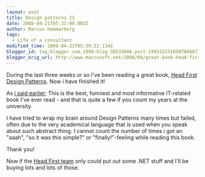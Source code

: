```yaml
---
layout: post
title: Design patterns II
date: 2008-04-21T05:31:00.003Z
author: Marcus Hammarberg
tags:
  - Life of a consultant
modified_time: 2008-04-21T05:39:22.134Z
blogger_id: tag:blogger.com,1999:blog-36533086.post-1993322310507066871
blogger_orig_url: http://www.marcusoft.net/2008/04/great-book-head-first-design-patterns.html
---
```


During the last three weeks or so I've been reading a great book,
[Head First Design
Patterns](http://www.oreilly.com/catalog/hfdesignpat/). Now i have
finished it!

As [i said
earlier](http://www.marcusoft.net/2008/04/design-patterns.html); This is
the best, funniest and most informative IT-related book I've ever
read - and that is quite a few if you count my years at the
university.

I have tried to wrap my brain around Design Patterns many times but
failed, often due to the very academical language that is used
when you speak about such abstract thing. I cannot count the
number of times i got an "aaah", "so it was this simple?" or
"finally!"-feeling while reading this book.

Thank you!

Now if the [Head First team](http://www.headfirstlabs.com/) only could
put out some .NET stuff and I'll be buying lots
and lots of those.
